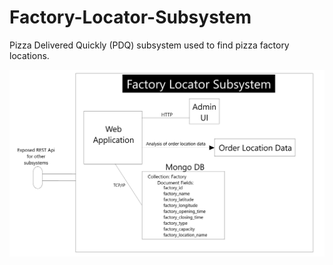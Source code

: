 # Factory-Locator-Subsystem
Pizza Delivered Quickly (PDQ) subsystem used to find pizza factory locations.

![PDQ Factory Locator Subsystem overview](/fact_loc_sub.png)
